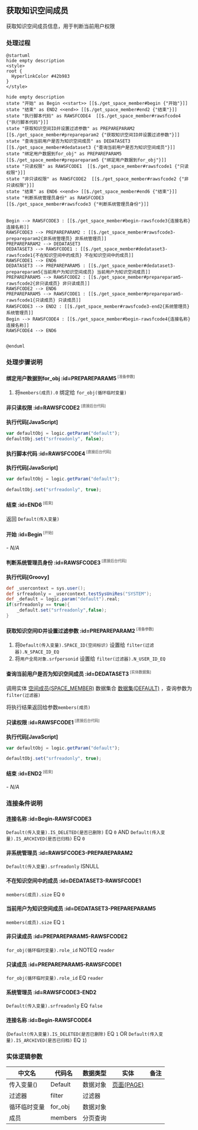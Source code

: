 ## 获取知识空间成员 <!-- {docsify-ignore-all} -->

   获取知识空间成员信息，用于判断当前用户权限

### 处理过程

```plantuml
@startuml
hide empty description
<style>
root {
  HyperlinkColor #42b983
}
</style>

hide empty description
state "开始" as Begin <<start>> [[$./get_space_member#begin {"开始"}]]
state "结束" as END2 <<end>> [[$./get_space_member#end2 {"结束"}]]
state "执行脚本代码" as RAWSFCODE4  [[$./get_space_member#rawsfcode4 {"执行脚本代码"}]]
state "获取知识空间ID并设置过滤参数" as PREPAREPARAM2  [[$./get_space_member#prepareparam2 {"获取知识空间ID并设置过滤参数"}]]
state "查询当前用户是否为知识空间成员" as DEDATASET3  [[$./get_space_member#dedataset3 {"查询当前用户是否为知识空间成员"}]]
state "绑定用户数据到for_obj" as PREPAREPARAM5  [[$./get_space_member#prepareparam5 {"绑定用户数据到for_obj"}]]
state "只读权限" as RAWSFCODE1  [[$./get_space_member#rawsfcode1 {"只读权限"}]]
state "非只读权限" as RAWSFCODE2  [[$./get_space_member#rawsfcode2 {"非只读权限"}]]
state "结束" as END6 <<end>> [[$./get_space_member#end6 {"结束"}]]
state "判断系统管理员身份" as RAWSFCODE3  [[$./get_space_member#rawsfcode3 {"判断系统管理员身份"}]]


Begin --> RAWSFCODE3 : [[$./get_space_member#begin-rawsfcode3{连接名称} 连接名称]]
RAWSFCODE3 --> PREPAREPARAM2 : [[$./get_space_member#rawsfcode3-prepareparam2{非系统管理员} 非系统管理员]]
PREPAREPARAM2 --> DEDATASET3
DEDATASET3 --> RAWSFCODE1 : [[$./get_space_member#dedataset3-rawsfcode1{不在知识空间中的成员} 不在知识空间中的成员]]
RAWSFCODE1 --> END6
DEDATASET3 --> PREPAREPARAM5 : [[$./get_space_member#dedataset3-prepareparam5{当前用户为知识空间成员} 当前用户为知识空间成员]]
PREPAREPARAM5 --> RAWSFCODE2 : [[$./get_space_member#prepareparam5-rawsfcode2{非只读成员} 非只读成员]]
RAWSFCODE2 --> END6
PREPAREPARAM5 --> RAWSFCODE1 : [[$./get_space_member#prepareparam5-rawsfcode1{只读成员} 只读成员]]
RAWSFCODE3 --> END2 : [[$./get_space_member#rawsfcode3-end2{系统管理员} 系统管理员]]
Begin --> RAWSFCODE4 : [[$./get_space_member#begin-rawsfcode4{连接名称} 连接名称]]
RAWSFCODE4 --> END6


@enduml
```


### 处理步骤说明

#### 绑定用户数据到for_obj :id=PREPAREPARAM5<sup class="footnote-symbol"> <font color=gray size=1>[准备参数]</font></sup>



1. 将`members(成员).0` 绑定给  `for_obj(循环临时变量)`

#### 非只读权限 :id=RAWSFCODE2<sup class="footnote-symbol"> <font color=gray size=1>[直接后台代码]</font></sup>



<p class="panel-title"><b>执行代码[JavaScript]</b></p>

```javascript
var defaultObj = logic.getParam("default");
defaultObj.set("srfreadonly", false);
```

#### 执行脚本代码 :id=RAWSFCODE4<sup class="footnote-symbol"> <font color=gray size=1>[直接后台代码]</font></sup>



<p class="panel-title"><b>执行代码[JavaScript]</b></p>

```javascript
var defaultObj = logic.getParam("default");

defaultObj.set("srfreadonly", true);
```

#### 结束 :id=END6<sup class="footnote-symbol"> <font color=gray size=1>[结束]</font></sup>



返回 `Default(传入变量)`

#### 开始 :id=Begin<sup class="footnote-symbol"> <font color=gray size=1>[开始]</font></sup>



*- N/A*
#### 判断系统管理员身份 :id=RAWSFCODE3<sup class="footnote-symbol"> <font color=gray size=1>[直接后台代码]</font></sup>



<p class="panel-title"><b>执行代码[Groovy]</b></p>

```groovy
def _usercontext = sys.user();
def srfreadonly = _usercontext.testSysUniRes("SYSTEM");
def _default = logic.param("default").real;
if(srfreadonly == true){
    _default.set("srfreadonly",false);
}
```

#### 获取知识空间ID并设置过滤参数 :id=PREPAREPARAM2<sup class="footnote-symbol"> <font color=gray size=1>[准备参数]</font></sup>



1. 将`Default(传入变量).SPACE_ID(空间标识)` 设置给  `filter(过滤器).N_SPACE_ID_EQ`
2. 将`用户全局对象.srfpersonid` 设置给  `filter(过滤器).N_USER_ID_EQ`

#### 查询当前用户是否为知识空间成员 :id=DEDATASET3<sup class="footnote-symbol"> <font color=gray size=1>[实体数据集]</font></sup>



调用实体 [空间成员(SPACE_MEMBER)](module/Wiki/space_member.md) 数据集合 [数据集(DEFAULT)](module/Wiki/space_member#数据集合) ，查询参数为`filter(过滤器)`

将执行结果返回给参数`members(成员)`

#### 只读权限 :id=RAWSFCODE1<sup class="footnote-symbol"> <font color=gray size=1>[直接后台代码]</font></sup>



<p class="panel-title"><b>执行代码[JavaScript]</b></p>

```javascript
var defaultObj = logic.getParam("default");

defaultObj.set("srfreadonly", true);
```

#### 结束 :id=END2<sup class="footnote-symbol"> <font color=gray size=1>[结束]</font></sup>



*- N/A*


### 连接条件说明
#### 连接名称 :id=Begin-RAWSFCODE3

`Default(传入变量).IS_DELETED(是否已删除)` EQ `0` AND `Default(传入变量).IS_ARCHIVED(是否已归档)` EQ `0`
#### 非系统管理员 :id=RAWSFCODE3-PREPAREPARAM2

`Default(传入变量).srfreadonly` ISNULL
#### 不在知识空间中的成员 :id=DEDATASET3-RAWSFCODE1

`members(成员).size` EQ `0`
#### 当前用户为知识空间成员 :id=DEDATASET3-PREPAREPARAM5

`members(成员).size` EQ `1`
#### 非只读成员 :id=PREPAREPARAM5-RAWSFCODE2

`for_obj(循环临时变量).role_id` NOTEQ `reader`
#### 只读成员 :id=PREPAREPARAM5-RAWSFCODE1

`for_obj(循环临时变量).role_id` EQ `reader`
#### 系统管理员 :id=RAWSFCODE3-END2

`Default(传入变量).srfreadonly` EQ `false`
#### 连接名称 :id=Begin-RAWSFCODE4

(`Default(传入变量).IS_DELETED(是否已删除)` EQ `1` OR `Default(传入变量).IS_ARCHIVED(是否已归档)` EQ `1`)


### 实体逻辑参数

|    中文名   |    代码名    |  数据类型    |  实体   |备注 |
| --------| --------| -------- | -------- | --------   |
|传入变量(<i class="fa fa-check"/></i>)|Default|数据对象|[页面(PAGE)](module/Wiki/article_page.md)||
|过滤器|filter|过滤器|||
|循环临时变量|for_obj|数据对象|||
|成员|members|分页查询|||
